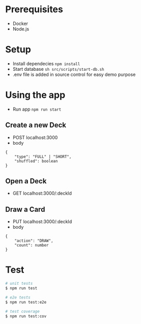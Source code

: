 # Prerequisites
- Docker
- Node.js

# Setup
- Install dependecies `npm install`
- Start database `sh src/scripts/start-db.sh`
- .env file is added in source control for easy demo purpose

# Using the app
- Run app `npm run start`

## Create a new Deck
- POST localhost:3000
- body
```
{
    "type": "FULL" | "SHORT",
    "shuffled": boolean
}
```
## Open a Deck
- GET localhost:3000/:deckId
## Draw a Card
- PUT localhost:3000/:deckId
- body
```
{
    "action": "DRAW",
    "count": number
}
```

# Test

```bash
# unit tests
$ npm run test

# e2e tests
$ npm run test:e2e

# test coverage
$ npm run test:cov
```